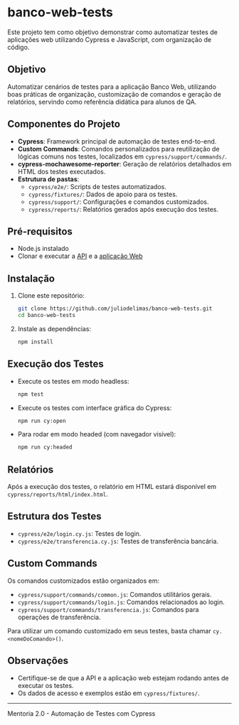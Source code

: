 # banco-web-tests

Este projeto tem como objetivo demonstrar como automatizar testes de aplicações web utilizando Cypress e JavaScript, com organização de código.

## Objetivo

Automatizar cenários de testes para a aplicação Banco Web, utilizando boas práticas de organização, customização de comandos e geração de relatórios, servindo como referência didática para alunos de QA.

## Componentes do Projeto

- **Cypress**: Framework principal de automação de testes end-to-end.
- **Custom Commands**: Comandos personalizados para reutilização de lógicas comuns nos testes, localizados em `cypress/support/commands/`.
- **cypress-mochawesome-reporter**: Geração de relatórios detalhados em HTML dos testes executados.
- **Estrutura de pastas**:
  - `cypress/e2e/`: Scripts de testes automatizados.
  - `cypress/fixtures/`: Dados de apoio para os testes.
  - `cypress/support/`: Configurações e comandos customizados.
  - `cypress/reports/`: Relatórios gerados após execução dos testes.

## Pré-requisitos

- Node.js instalado
- Clonar e executar a [API](https://github.com/juliodelimas/banco-api) e a [aplicação Web](https://github.com/juliodelimas/banco-web)

## Instalação

1. Clone este repositório:
   ```bash
   git clone https://github.com/juliodelimas/banco-web-tests.git
   cd banco-web-tests
   ```
2. Instale as dependências:
   ```bash
   npm install
   ```

## Execução dos Testes

- Execute os testes em modo headless:
  ```bash
  npm test
  ```
- Execute os testes com interface gráfica do Cypress:
  ```bash
  npm run cy:open
  ```
- Para rodar em modo headed (com navegador visível):
  ```bash
  npm run cy:headed
  ```

## Relatórios

Após a execução dos testes, o relatório em HTML estará disponível em `cypress/reports/html/index.html`.

## Estrutura dos Testes

- `cypress/e2e/login.cy.js`: Testes de login.
- `cypress/e2e/transferencia.cy.js`: Testes de transferência bancária.

## Custom Commands

Os comandos customizados estão organizados em:
- `cypress/support/commands/common.js`: Comandos utilitários gerais.
- `cypress/support/commands/login.js`: Comandos relacionados ao login.
- `cypress/support/commands/transferencia.js`: Comandos para operações de transferência.

Para utilizar um comando customizado em seus testes, basta chamar `cy.<nomeDoComando>()`.

## Observações

- Certifique-se de que a API e a aplicação web estejam rodando antes de executar os testes.
- Os dados de acesso e exemplos estão em `cypress/fixtures/`.

---

Mentoria 2.0 - Automação de Testes com Cypress
